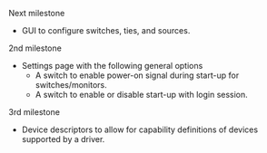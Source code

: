 Next milestone

- GUI to configure switches, ties, and sources.

2nd milestone

- Settings page with the following general options
    - A switch to enable power-on signal during start-up for switches/monitors.
    - A switch to enable or disable start-up with login session.

3rd milestone

- Device descriptors to allow for capability definitions of devices supported by a driver.
